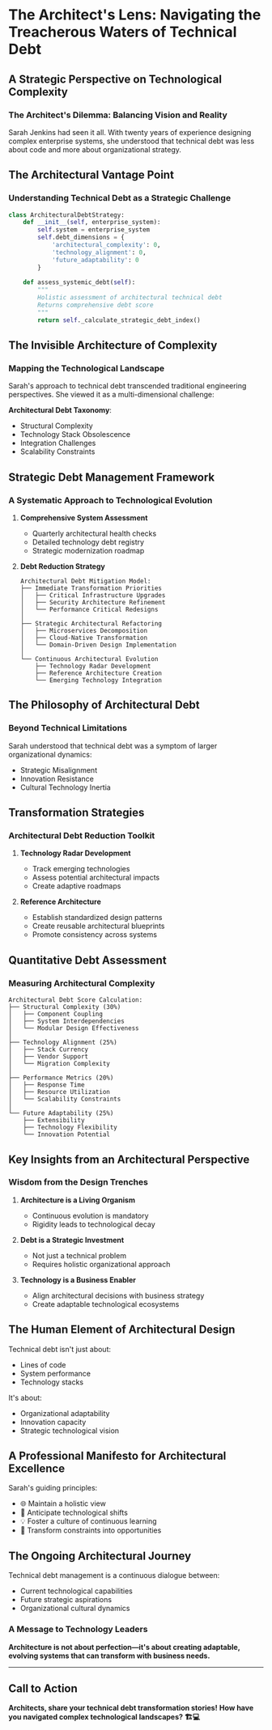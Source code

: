 # The Architect's Lens: Navigating the Treacherous Waters of Technical Debt

## A Strategic Perspective on Technological Complexity

### The Architect's Dilemma: Balancing Vision and Reality

Sarah Jenkins had seen it all. With twenty years of experience designing complex enterprise systems, she understood that technical debt was less about code and more about organizational strategy.

## The Architectural Vantage Point

### Understanding Technical Debt as a Strategic Challenge

```python
class ArchitecturalDebtStrategy:
    def __init__(self, enterprise_system):
        self.system = enterprise_system
        self.debt_dimensions = {
            'architectural_complexity': 0,
            'technology_alignment': 0,
            'future_adaptability': 0
        }
    
    def assess_systemic_debt(self):
        """
        Holistic assessment of architectural technical debt
        Returns comprehensive debt score
        """
        return self._calculate_strategic_debt_index()
```

## The Invisible Architecture of Complexity

### Mapping the Technological Landscape

Sarah's approach to technical debt transcended traditional engineering perspectives. She viewed it as a multi-dimensional challenge:

**Architectural Debt Taxonomy**:
- Structural Complexity
- Technology Stack Obsolescence
- Integration Challenges
- Scalability Constraints

## Strategic Debt Management Framework

### A Systematic Approach to Technological Evolution

1. **Comprehensive System Assessment**
   - Quarterly architectural health checks
   - Detailed technology debt registry
   - Strategic modernization roadmap

2. **Debt Reduction Strategy**
   ```
   Architectural Debt Mitigation Model:
   ├── Immediate Transformation Priorities
   │   ├── Critical Infrastructure Upgrades
   │   ├── Security Architecture Refinement
   │   └── Performance Critical Redesigns
   │
   ├── Strategic Architectural Refactoring
   │   ├── Microservices Decomposition
   │   ├── Cloud-Native Transformation
   │   └── Domain-Driven Design Implementation
   │
   └── Continuous Architectural Evolution
       ├── Technology Radar Development
       ├── Reference Architecture Creation
       └── Emerging Technology Integration
   ```

## The Philosophy of Architectural Debt

### Beyond Technical Limitations

Sarah understood that technical debt was a symptom of larger organizational dynamics:
- Strategic Misalignment
- Innovation Resistance
- Cultural Technology Inertia

## Transformation Strategies

### Architectural Debt Reduction Toolkit

1. **Technology Radar Development**
   - Track emerging technologies
   - Assess potential architectural impacts
   - Create adaptive roadmaps

2. **Reference Architecture**
   - Establish standardized design patterns
   - Create reusable architectural blueprints
   - Promote consistency across systems

## Quantitative Debt Assessment

### Measuring Architectural Complexity

```
Architectural Debt Score Calculation:
├── Structural Complexity (30%)
│   ├── Component Coupling
│   ├── System Interdependencies
│   └── Modular Design Effectiveness
│
├── Technology Alignment (25%)
│   ├── Stack Currency
│   ├── Vendor Support
│   └── Migration Complexity
│
├── Performance Metrics (20%)
│   ├── Response Time
│   ├── Resource Utilization
│   └── Scalability Constraints
│
└── Future Adaptability (25%)
    ├── Extensibility
    ├── Technology Flexibility
    └── Innovation Potential
```

## Key Insights from an Architectural Perspective

### Wisdom from the Design Trenches

1. **Architecture is a Living Organism**
   - Continuous evolution is mandatory
   - Rigidity leads to technological decay

2. **Debt is a Strategic Investment**
   - Not just a technical problem
   - Requires holistic organizational approach

3. **Technology is a Business Enabler**
   - Align architectural decisions with business strategy
   - Create adaptable technological ecosystems

## The Human Element of Architectural Design

Technical debt isn't just about:
- Lines of code
- System performance
- Technology stacks

It's about:
- Organizational adaptability
- Innovation capacity
- Strategic technological vision

## A Professional Manifesto for Architectural Excellence

Sarah's guiding principles:
- 🌐 Maintain a holistic view
- 🔮 Anticipate technological shifts
- 💡 Foster a culture of continuous learning
- 🚀 Transform constraints into opportunities

## The Ongoing Architectural Journey

Technical debt management is a continuous dialogue between:
- Current technological capabilities
- Future strategic aspirations
- Organizational cultural dynamics

### A Message to Technology Leaders

**Architecture is not about perfection—it's about creating adaptable, evolving systems that can transform with business needs.**

---

## Call to Action

**Architects, share your technical debt transformation stories!**
**How have you navigated complex technological landscapes? 🏗️💻**
